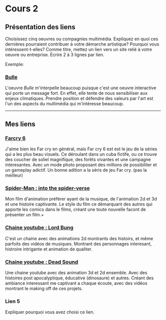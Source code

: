 # Cours 2
## Présentation des liens
Choisissez cinq oeuvres ou compagnies multimédia. Expliquez en quoi ces dernières pourraient contribuer à votre démarche artistique? Pourquoi vous intéressent-t-elles? Comme titre, mettez un lien vers un site relié à votre oeuvre ou entreprise. Écrire 2 à 3 lignes par lien.

Exemple: 
### [Bulle](https://www.onf.ca/interactif/bulle/) 
L'oeuvre *Bulle* m'interpelle beaucoup puisque c'est une oeuvre interactive qui porte un message fort. En effet, elle tente de nous sensibiliser aux enjeux climatiques. Prendre position et défendre des valeurs par l'art est l'un des aspects du multimédia qui m'intéresse beaucoup.

------------------------

## Mes liens

### [Farcry 6](https://www.ubisoft.com/fr-ca/game/far-cry/far-cry-6)

J'aime bien les Far cry en général, mais Far cry 6 est est le jeu de la séries qui a les plus beau visuels. Ce déroulant dans un cuba fictife, ou ce trouve des coucher de soliel magnifique, des forêts vivantes et une campagne interesantes. Avec un mode photo proposant des millions de possibiliter et un gameplay adictif. Un bonne adition a la séris de jeu Far cry. (pas la meilleur) 

### [Spider-Man : into the spider-verse](https://www.youtube.com/watch?v=tg52up16eq0)

Mon film d'animation préférer ayant de la musique, de l'animation 2d et 3d et une histoire captivante. Le style du film ce démarquant des autres qui apporte les comics dans le films, créant une toute nouvelle facont de présenter un film.+

### [Chaine youtube : Lord Bung](https://www.youtube.com/c/lordbung)

C'est un chaine avec des animations 2d montrants des histoirs, et même parfoits des vidéos de musiques. Montrant des personnages interesant, histroire intrigante et animation de qualiter.


### [Chaine youtube : Dead Sound](https://www.youtube.com/c/DeadSound)

Une chaine youtube avec des animation 3d et 2d ensemble. Avec des histoires post apocalyptique, éducative (dinosaure) et autres. Créant des ambiance interessant me captivant a chaque écoute, avec des vidéos montrant le making off de ces projets.

### Lien 5 
Expliquer pourquoi vous avez choisi ce lien. 

